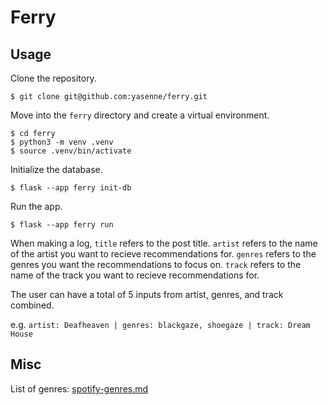 # Ferry

## Usage
Clone the repository.

``````
$ git clone git@github.com:yasenne/ferry.git
``````

Move into the ```ferry``` directory and create a virtual environment.

``````
$ cd ferry
$ python3 -m venv .venv
$ source .venv/bin/activate
``````

Initialize the database.

``````
$ flask --app ferry init-db
``````

Run the app.

``````
$ flask --app ferry run
``````

When making a log, ```title``` refers to the post title.
```artist``` refers to the name of the artist you want to recieve recommendations for. 
```genres``` refers to the genres you want the recommendations to focus on.
```track``` refers to the name of the track you want to recieve recommendations for.

The user can have a total of 5 inputs from artist, genres, and track combined.

e.g. ```artist: Deafheaven | genres: blackgaze, shoegaze | track: Dream House```

## Misc
List of genres: [spotify-genres.md](https://gist.github.com/andytlr/4104c667a62d8145aa3a)

